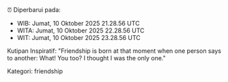 ⏰ Diperbarui pada:
- WIB: Jumat, 10 Oktober 2025 21.28.56 UTC
- WITA: Jumat, 10 Oktober 2025 22.28.56 UTC
- WIT: Jumat, 10 Oktober 2025 23.28.56 UTC

Kutipan Inspiratif:
"Friendship is born at that moment when one person says to another: What! You too? I thought I was the only one."


Kategori: friendship


